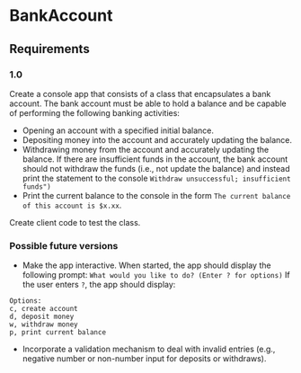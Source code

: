 # BankAccount
## Requirements
### 1.0
Create a console app that consists of a class that encapsulates a bank account. The bank account must be able to hold a balance and be capable of performing the following banking activities:
* Opening an account with a specified initial balance.
* Depositing money into the account and accurately updating the balance.
* Withdrawing money from the account and accurately updating the balance. If there are insufficient funds in the account, the bank account should not withdraw the funds (i.e., not update the balance) and instead print the statement to the console `Withdraw unsuccessful; insufficient funds")`
* Print the current balance to the console in the form `The current balance of this account is $x.xx`.

Create client code to test the class.
### Possible future versions
* Make the app interactive. When started, the app should display the following prompt: `What would you like to do? (Enter ? for options)` If the user enters `?`, the app should display:
```
Options:
c, create account
d, deposit money
w, withdraw money
p, print current balance
```
* Incorporate a validation mechanism to deal with invalid entries (e.g., negative number or non-number input for deposits or withdraws).